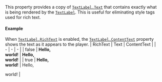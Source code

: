 This property provides a copy of [`TextLabel.Text`](https://create.roblox.com/docs/reference/engine/classes/TextLabel#Text) that contains
exactly what is being rendered by the [`TextLabel`](https://create.roblox.com/docs/reference/engine/classes/TextLabel). This is useful
for eliminating style tags used for rich text.
#### Example

When [`TextLabel.RichText`](https://create.roblox.com/docs/reference/engine/classes/TextLabel#RichText) is enabled, the
[`TextLabel.ContentText`](https://create.roblox.com/docs/reference/engine/classes/TextLabel#ContentText) property shows the text as it appears to the
player.
| RichText | Text | ContentText |
| - | - | - |
| false | <b>Hello,<br/> world!</b> | <b>Hello,<br/> world!</b> |
| true | <b>Hello,<br/> world!</b> | Hello,

 world! |